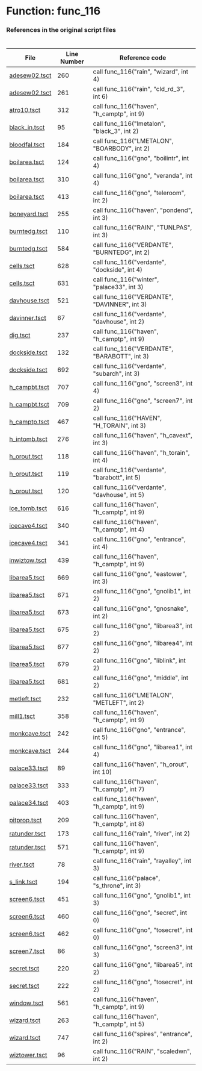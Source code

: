 # Function: func_116
### References in the original script files

#

| File | Line Number | Reference code |
| --- | --- | --- |
| [adesew02.tsct](../../../out/adesew02.tsct#L260) | 260 | call func_116("rain", "wizard", int 4) |
| [adesew02.tsct](../../../out/adesew02.tsct#L261) | 261 | call func_116("rain", "cld_rd_3", int 6) |
| [atro10.tsct](../../../out/atro10.tsct#L312) | 312 | call func_116("haven", "h_camptp", int 9) |
| [black_in.tsct](../../../out/black_in.tsct#L95) | 95 | call func_116("lmetalon", "black_3", int 2) |
| [bloodfal.tsct](../../../out/bloodfal.tsct#L184) | 184 | call func_116("LMETALON", "BOARBODY", int 2) |
| [boilarea.tsct](../../../out/boilarea.tsct#L124) | 124 | call func_116("gno", "boilintr", int 4) |
| [boilarea.tsct](../../../out/boilarea.tsct#L310) | 310 | call func_116("gno", "veranda", int 4) |
| [boilarea.tsct](../../../out/boilarea.tsct#L413) | 413 | call func_116("gno", "teleroom", int 2) |
| [boneyard.tsct](../../../out/boneyard.tsct#L255) | 255 | call func_116("haven", "pondend", int 3) |
| [burntedg.tsct](../../../out/burntedg.tsct#L110) | 110 | call func_116("RAIN", "TUNLPAS", int 3) |
| [burntedg.tsct](../../../out/burntedg.tsct#L584) | 584 | call func_116("VERDANTE", "BURNTEDG", int 2) |
| [cells.tsct](../../../out/cells.tsct#L628) | 628 | call func_116("verdante", "dockside", int 4) |
| [cells.tsct](../../../out/cells.tsct#L631) | 631 | call func_116("winter", "palace33", int 3) |
| [davhouse.tsct](../../../out/davhouse.tsct#L521) | 521 | call func_116("VERDANTE", "DAVINNER", int 3) |
| [davinner.tsct](../../../out/davinner.tsct#L67) | 67 | call func_116("verdante", "davhouse", int 2) |
| [dig.tsct](../../../out/dig.tsct#L237) | 237 | call func_116("haven", "h_camptp", int 9) |
| [dockside.tsct](../../../out/dockside.tsct#L132) | 132 | call func_116("VERDANTE", "BARABOTT", int 3) |
| [dockside.tsct](../../../out/dockside.tsct#L692) | 692 | call func_116("verdante", "subarch", int 3) |
| [h_campbt.tsct](../../../out/h_campbt.tsct#L707) | 707 | call func_116("gno", "screen3", int 4) |
| [h_campbt.tsct](../../../out/h_campbt.tsct#L709) | 709 | call func_116("gno", "screen7", int 2) |
| [h_camptp.tsct](../../../out/h_camptp.tsct#L467) | 467 | call func_116("HAVEN", "H_TORAIN", int 3) |
| [h_intomb.tsct](../../../out/h_intomb.tsct#L276) | 276 | call func_116("haven", "h_cavext", int 3) |
| [h_orout.tsct](../../../out/h_orout.tsct#L118) | 118 | call func_116("haven", "h_torain", int 4) |
| [h_orout.tsct](../../../out/h_orout.tsct#L119) | 119 | call func_116("verdante", "barabott", int 5) |
| [h_orout.tsct](../../../out/h_orout.tsct#L120) | 120 | call func_116("verdante", "davhouse", int 5) |
| [ice_tomb.tsct](../../../out/ice_tomb.tsct#L616) | 616 | call func_116("haven", "h_camptp", int 9) |
| [icecave4.tsct](../../../out/icecave4.tsct#L340) | 340 | call func_116("haven", "h_camptp", int 4) |
| [icecave4.tsct](../../../out/icecave4.tsct#L341) | 341 | call func_116("gno", "entrance", int 4) |
| [inwiztow.tsct](../../../out/inwiztow.tsct#L439) | 439 | call func_116("haven", "h_camptp", int 9) |
| [libarea5.tsct](../../../out/libarea5.tsct#L669) | 669 | call func_116("gno", "eastower", int 3) |
| [libarea5.tsct](../../../out/libarea5.tsct#L671) | 671 | call func_116("gno", "gnolib1", int 2) |
| [libarea5.tsct](../../../out/libarea5.tsct#L673) | 673 | call func_116("gno", "gnosnake", int 2) |
| [libarea5.tsct](../../../out/libarea5.tsct#L675) | 675 | call func_116("gno", "libarea3", int 2) |
| [libarea5.tsct](../../../out/libarea5.tsct#L677) | 677 | call func_116("gno", "libarea4", int 2) |
| [libarea5.tsct](../../../out/libarea5.tsct#L679) | 679 | call func_116("gno", "liblink", int 2) |
| [libarea5.tsct](../../../out/libarea5.tsct#L681) | 681 | call func_116("gno", "middle", int 2) |
| [metleft.tsct](../../../out/metleft.tsct#L232) | 232 | call func_116("LMETALON", "METLEFT", int 2) |
| [mill1.tsct](../../../out/mill1.tsct#L358) | 358 | call func_116("haven", "h_camptp", int 9) |
| [monkcave.tsct](../../../out/monkcave.tsct#L242) | 242 | call func_116("gno", "entrance", int 5) |
| [monkcave.tsct](../../../out/monkcave.tsct#L244) | 244 | call func_116("gno", "libarea1", int 4) |
| [palace33.tsct](../../../out/palace33.tsct#L89) | 89 | call func_116("haven", "h_orout", int 10) |
| [palace33.tsct](../../../out/palace33.tsct#L333) | 333 | call func_116("haven", "h_camptp", int 7) |
| [palace34.tsct](../../../out/palace34.tsct#L403) | 403 | call func_116("haven", "h_camptp", int 9) |
| [pitprop.tsct](../../../out/pitprop.tsct#L209) | 209 | call func_116("haven", "h_camptp", int 8) |
| [ratunder.tsct](../../../out/ratunder.tsct#L173) | 173 | call func_116("rain", "river", int 2) |
| [ratunder.tsct](../../../out/ratunder.tsct#L571) | 571 | call func_116("haven", "h_camptp", int 9) |
| [river.tsct](../../../out/river.tsct#L78) | 78 | call func_116("rain", "rayalley", int 3) |
| [s_link.tsct](../../../out/s_link.tsct#L194) | 194 | call func_116("palace", "s_throne", int 3) |
| [screen6.tsct](../../../out/screen6.tsct#L451) | 451 | call func_116("gno", "gnolib1", int 3) |
| [screen6.tsct](../../../out/screen6.tsct#L460) | 460 | call func_116("gno", "secret", int 0) |
| [screen6.tsct](../../../out/screen6.tsct#L462) | 462 | call func_116("gno", "tosecret", int 0) |
| [screen7.tsct](../../../out/screen7.tsct#L86) | 86 | call func_116("gno", "screen3", int 3) |
| [secret.tsct](../../../out/secret.tsct#L220) | 220 | call func_116("gno", "libarea5", int 2) |
| [secret.tsct](../../../out/secret.tsct#L222) | 222 | call func_116("gno", "tosecret", int 2) |
| [window.tsct](../../../out/window.tsct#L561) | 561 | call func_116("haven", "h_camptp", int 9) |
| [wizard.tsct](../../../out/wizard.tsct#L263) | 263 | call func_116("haven", "h_camptp", int 5) |
| [wizard.tsct](../../../out/wizard.tsct#L747) | 747 | call func_116("spires", "entrance", int 2) |
| [wiztower.tsct](../../../out/wiztower.tsct#L96) | 96 | call func_116("RAIN", "scaledwn", int 2) |
